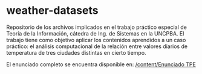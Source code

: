 # weather-datasets
Repositorio de los archivos implicados en el trabajo práctico especial de Teoría de la Información, cátedra de Ing. de Sistemas en la UNCPBA. El trabajo tiene como objetivo aplicar los contenidos aprendidos a un caso práctico: el análisis computacional de la relación entre valores diarios de temperatura de tres ciudades distintas en cierto tiempo.

El enunciado completo se encuentra disponible en: [/content/Enunciado TPE](https://docs.google.com/document/d/10dFDWXW1YVs3E_Q5GgkElfgxl3jvfkml_585e4tb2Mw/edit#heading=h.ffeuerkrqvie)

